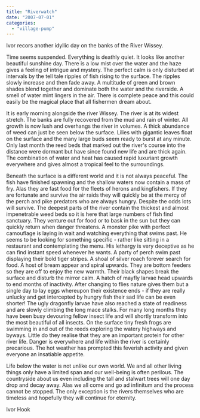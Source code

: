 ```yaml
---
title: "Riverwatch"
date: "2007-07-01"
categories: 
  - "village-pump"
---
```


Ivor recors another idyllic day on the banks of the River Wissey.

Time seems suspended. Everything is deathly quiet. It looks like another beautiful sunshine day. There is a low mist over the water and the haze gives a feeling of intrigue and mystery. The perfect calm is only disturbed at intervals by the tell tale ripples of fish rising to the surface. The ripples slowly increase and then fade away. A multitude of green and brown shades blend together and dominate both the water and the riverside. A smell of water mint lingers in the air. There is complete peace and this could easily be the magical place that all fishermen dream about.

It is early morning alongside the river Wissey. The river is at its widest stretch. The banks are fully recovered from the mud and rain of winter. All growth is now lush and overhangs the river in volumes. A thick abundance of weed can just be seen below the surface. Lilies with gigantic leaves float on the surface and the many large buds seem ready to burst at any minute. Only last month the reed beds that marked out the river's course into the distance were dormant but have since found new life and are thick again. The combination of water and heat has caused rapid luxuriant growth everywhere and gives almost a tropical feel to the surroundings.

Beneath the surface is a different world and it is not always peaceful. The fish have finished spawning and the shallow waters now contain a mass of fry. Alas they are fast food for the fleets of herons and kingfishers. If they are fortunate and survive the air raids they will quickly be at the mercy of the perch and pike predators who are always hungry. Despite the odds lots will survive. The deepest parts of the river contain the thickest and almost impenetrable weed beds so it is here that large numbers of fish find sanctuary. They venture out for food or to bask in the sun but they can quickly return when danger threatens. A monster pike with perfect camouflage is laying in wait and watching everything that swims past. He seems to be looking for something specific - rather like sitting in a restaurant and contemplating the menu. His lethargy is very deceptive as he can find instant speed whenever he wants. A party of perch swim past displaying their bold tiger stripes. A shoal of silver roach forever search for food. A host of bream appear and spiral upwards. They are bottom feeders so they are off to enjoy the new warmth. Their black shapes break the surface and disturb the mirror calm. A hatch of mayfly larvae head upwards to end months of inactivity. After changing to flies nature gives them but a single day to lay eggs whereupon their existence ends - if they are really unlucky and get intercepted by hungry fish their sad life can be even shorter! The ugly dragonfly larvae have also reached a state of readiness and are slowly climbing the long mace stalks. For many long months they have been busy devouring fellow insect life and will shortly transform into the most beautiful of all insects. On the surface tiny fresh frogs are swimming in and out of the reeds exploring the watery highways and byways. Little do they realise that they are an important protein for other river life. Danger is everywhere and life within the river is certainly precarious. The hot weather has prompted this feverish activity and given everyone an insatiable appetite.

Life below the water is not unlike our own world. We and all other living things only have a limited span and our well-being is often perilous. The countryside about us even including the tall and stalwart trees will one day drop and decay away. Alas we all come and go ad infinitum and the process cannot be stopped. The only exception is the rivers themselves who are timeless and hopefully they will continue for eternity.

Ivor Hook
